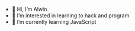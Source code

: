 - 👋 Hi, I’m Alwin
- 👀 I’m interested in learning to hack and program
- 🌱 I’m currently learning JavaScript


<!---
Hackerkid001/Hackerkid001 is a ✨ special ✨ repository because its `README.md` (this file) appears on your GitHub profile.
You can click the Preview link to take a look at your changes.
--->
